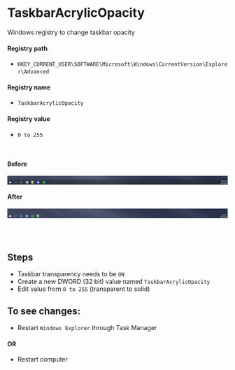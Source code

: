 # TaskbarAcrylicOpacity
Windows registry to change taskbar opacity
#### Registry path
* `HKEY_CURRENT_USER\SOFTWARE\Microsoft\Windows\CurrentVersion\Explorer\Advanced`
#### Registry name
* `TaskbarAcrylicOpacity`
#### Registry value
* `0 to 255`

<br>

#### Before
<img id="img1" src="https://github.com/AndMJ/TaskbarAcrylicOpacity/blob/main/value255.png" width="800px" align="center">

#### After
<img id="img2" src="https://github.com/AndMJ/TaskbarAcrylicOpacity/blob/main/value0.png" width="800px" align="center">




<br><br>

## Steps
* Taskbar transparency needs to be `ON`
* Create a new DWORD (32 bit) value named `TaskbarAcrylicOpacity`
* Edit value from `0 to 255` (transparent to solid)

## To see changes:
  * Restart `Windows Explorer` through Task Manager 
#### OR 
  * Restart computer
